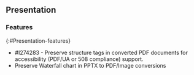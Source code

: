 ## Presentation

### Features
{:#Presentation-features}

* \#I274283 - Preserve structure tags in converted PDF documents for accessibility (PDF/UA or 508 compliance) support.
* Preserve Waterfall chart in PPTX to PDF/Image conversions
